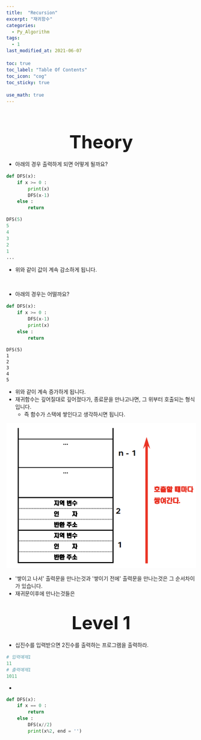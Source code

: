 ```yaml
---
title:  "Recursion"
excerpt: "재귀함수"
categories:
  - Py_Algorithm
tags:
  - 1
last_modified_at: 2021-06-07

toc: true
toc_label: "Table Of Contents"
toc_icon: "cog"
toc_sticky: true

use_math: true
---
```


<br>

# <center><font size="15"> Theory </font></center>

- 아래의 경우 출력하게 되면 어떻게 될까요? 

```python
def DFS(x):
    if x >= 0 :
        print(x)
        DFS(x-1)
    else :
        return
```

```python
DFS(5)
5
4
3
2
1
...
```

- 위와 같이 값이 계속 감소하게 됩니다. 

<br>

- 아래의 경우는 어떨까요?

```python
def DFS(x):
    if x >= 0 :
        DFS(x-1)
        print(x)
    else :
        return
```

```
DFS(5)
1
2
3
4
5

```

- 위와 같이 계속 증가하게 됩니다. 
- 재귀함수는 깊어질대로 깊어졌다가, 종료문을 만나고나면, 그 위부터 호출되는 형식입니다. 
  - 즉 함수가 스택에 쌓인다고 생각하시면 됩니다. 

![png](/assets/images/Py_Algorithm/3_1.png)

- '쌓이고 나서' 출력문을 만나는것과 '쌓이기 전에' 출력문을 만나는것은 그 순서차이가 있습니다. 
- 재귀문이후에 만나는것들은 

# <center><font size="15"> Level 1 </font></center>

- 십진수를 입력받으면 2진수를 출력하는 프로그램을 출력하라.

```python
# 입력예제1
11
# 출력예제1
1011
```

- 

```python
def DFS(x):
    if x == 0 :
        return
    else :
        DFS(x//2)
        print(x%2, end = '')
```

